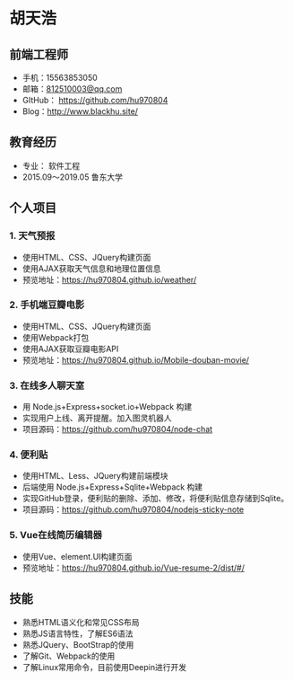 # 胡天浩

## 前端工程师

- 手机：15563853050
- 邮箱：812510003@qq.com
- GItHub： https://github.com/hu970804
- Blog：http://www.blackhu.site/

## 教育经历

- 专业： 软件工程
- 2015.09～2019.05 鲁东大学

## 个人项目

### 1. 天气预报

- 使用HTML、CSS、JQuery构建页面
- 使用AJAX获取天气信息和地理位置信息
- 预览地址：https://hu970804.github.io/weather/

### 2. 手机端豆瓣电影

- 使用HTML、CSS、JQuery构建页面
- 使用Webpack打包
- 使用AJAX获取豆瓣电影API
- 预览地址：https://hu970804.github.io/Mobile-douban-movie/

### 3. 在线多人聊天室

- 用 Node.js+Express+socket.io+Webpack 构建
- 实现用户上线、离开提醒。加入图灵机器人
- 项目源码：https://github.com/hu970804/node-chat

### 4. 便利贴

- 使用HTML、Less、JQuery构建前端模块
- 后端使用 Node.js+Express+Sqlite+Webpack 构建
- 实现GitHub登录，便利贴的删除、添加、修改，将便利贴信息存储到Sqlite。
- 项目源码：https://github.com/hu970804/nodejs-sticky-note

### 5. Vue在线简历编辑器

- 使用Vue、element.UI构建页面
- 预览地址：https://hu970804.github.io/Vue-resume-2/dist/#/

## 技能

- 熟悉HTML语义化和常见CSS布局
- 熟悉JS语言特性，了解ES6语法
- 熟悉JQuery、BootStrap的使用
- 了解Git、Webpack的使用
- 了解Linux常用命令，目前使用Deepin进行开发

